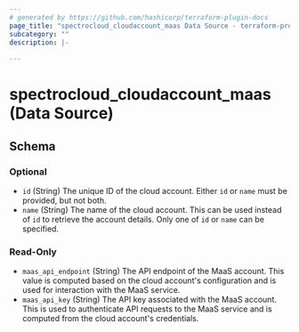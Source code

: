 ```yaml
---
# generated by https://github.com/hashicorp/terraform-plugin-docs
page_title: "spectrocloud_cloudaccount_maas Data Source - terraform-provider-spectrocloud"
subcategory: ""
description: |-
  
---
```


# spectrocloud_cloudaccount_maas (Data Source)





<!-- schema generated by tfplugindocs -->
## Schema

### Optional

- `id` (String) The unique ID of the cloud account. Either `id` or `name` must be provided, but not both.
- `name` (String) The name of the cloud account. This can be used instead of `id` to retrieve the account details. Only one of `id` or `name` can be specified.

### Read-Only

- `maas_api_endpoint` (String) The API endpoint of the MaaS account. This value is computed based on the cloud account's configuration and is used for interaction with the MaaS service.
- `maas_api_key` (String) The API key associated with the MaaS account. This is used to authenticate API requests to the MaaS service and is computed from the cloud account's credentials.
